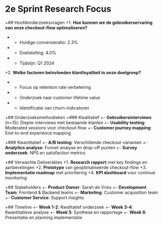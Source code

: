 # 2e Sprint Research Focus

+## Hoofdonderzoeksvragen
+1. **Hoe kunnen we de gebruikerservaring van onze checkout-flow optimaliseren?**
+   - Huidige conversieratio: 2.3%
+   - Doelstelling: 4.0%
+   - Tijdslijn: Q1 2024

+2. **Welke factoren beïnvloeden klantloyaliteit in onze doelgroep?**
+   - Focus op retention rate verbetering
+   - Onderzoek naar customer lifetime value
+   - Identificatie van churn-indicatoren

+## Onderzoeksmethodieken
+### Kwalitatief
+- **Gebruikersinterviews** (n=15): Diepte-interviews met bestaande klanten
+- **Usability testing**: Moderated sessions voor checkout-flow
+- **Customer journey mapping**: End-to-end experience mapping

+### Kwantitatief
+- **A/B testing**: Verschillende checkout-varianten
+- **Analytics analyse**: Funnel-analyse en drop-off punten
+- **Survey onderzoek**: NPS en satisfaction metrics

+## Verwachte Deliverables
+1. **Research rapport** met key findings en aanbevelingen
+2. **Prototype** van geoptimaliseerde checkout-flow
+3. **Implementatie roadmap** met prioritering
+4. **KPI dashboard** voor continue monitoring

+## Stakeholders
+- **Product Owner**: Sarah de Vries
+- **Development Team**: Frontend & Backend teams
+- **Marketing**: Customer acquisition team
+- **Customer Service**: Support insights

+## Timeline
+- **Week 1-2**: Kwalitatief onderzoek
+- **Week 3-4**: Kwantitatieve analyse
+- **Week 5**: Synthese en rapportage
+- **Week 6**: Presentatie en planning implementatie